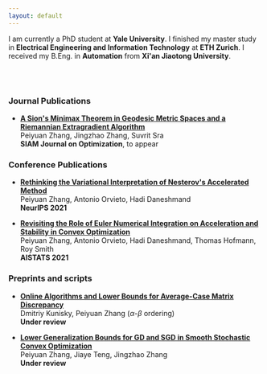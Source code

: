 ```yaml
---
layout: default
---
```


I am currently a PhD student at **Yale University**. I finished my master study in **Electrical Engineering and Information Technology** at **ETH Zurich**.  I received my B.Eng. in **Automation** from **Xi'an Jiaotong University**. 

<br/><br/>

### Journal Publications
* [**A Sion's Minimax Theorem in Geodesic Metric Spaces and a Riemannian Extragradient Algorithm**](https://arxiv.org/abs/2202.06950) <br />
  Peiyuan Zhang, Jingzhao Zhang, Suvrit Sra <br />
  **SIAM Journal on Optimization**, to appear

### Conference Publications
* [**Rethinking the Variational Interpretation of Nesterov's Accelerated Method**](https://arxiv.org/abs/2107.05040) <br />
  Peiyuan Zhang, Antonio Orvieto, Hadi Daneshmand <br />
  **NeurIPS 2021**
  
* [**Revisiting the Role of Euler Numerical Integration on Acceleration and Stability in Convex Optimization**](https://arxiv.org/abs/2102.11537) <br />
  Peiyuan Zhang, Antonio Orvieto, Hadi Daneshmand, Thomas Hofmann, Roy Smith <br />
  **AISTATS 2021**
  
### Preprints and scripts
* [**Online Algorithms and Lower Bounds for Average-Case Matrix Discrepancy**](https://arxiv.org/abs/2307.10055) <br />
  Dmitriy Kunisky, Peiyuan Zhang ($\alpha$-$\beta$ ordering) <br />
  **Under review**
 
* [**Lower Generalization Bounds for GD and SGD in Smooth Stochastic Convex Optimization**](https://arxiv.org/abs/2303.10758) <br />
  Peiyuan Zhang, Jiaye Teng, Jingzhao Zhang <br />
  **Under review**


